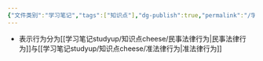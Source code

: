 ```yaml
---
{"文件类别":"学习笔记","tags":["知识点"],"dg-publish":true,"permalink":"/学习笔记studyup/知识点cheese/表示行为/","dgPassFrontmatter":true,"noteIcon":"","created":"2024-09-13T08:33:12.912+08:00","updated":"2024-10-13T16:12:17.659+08:00"}
---
```


- 表示行为分为[[学习笔记studyup/知识点cheese/民事法律行为\|民事法律行为]]与[[学习笔记studyup/知识点cheese/准法律行为\|准法律行为]]

